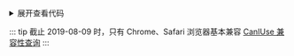 <conicGradient/>

<details>
<summary>展开查看代码</summary>

```css
div {
    width: 200px;
    height: 200px;
    border-radius: 100px;
    background: conic-gradient(#c5f06e 0 30%, #00adb5 30% 68%, #7f96ff 60% 100%);
}
```
</details>

::: tip 截止 2019-08-09 时，只有 Chrome、Safari 浏览器基本兼容
<a href="https://caniuse.com/#search=conic-gradient" target="_blank">CanIUse 兼容性查询</a>
:::

